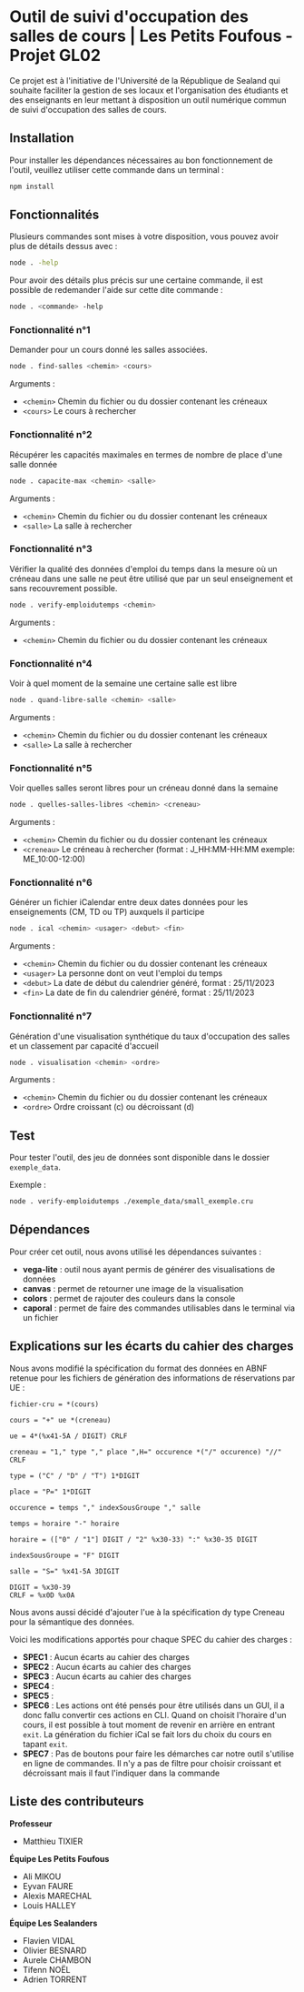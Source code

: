 # Outil de suivi d'occupation des salles de cours | Les Petits Foufous - Projet GL02

Ce projet est à l'initiative de l'Université de la République de Sealand qui souhaite faciliter la gestion de ses locaux et l'organisation des étudiants et des enseignants en leur mettant à disposition un outil numérique commun de suivi d'occupation des salles de cours.

## Installation

Pour installer les dépendances nécessaires au bon fonctionnement de l'outil, veuillez utiliser cette commande dans un terminal :

```bash
npm install
```

## Fonctionnalités
Plusieurs commandes sont mises à votre disposition, vous pouvez avoir plus de détails dessus avec :
```bash
node . -help
```

Pour avoir des détails plus précis sur une certaine commande, il est possible de redemander l'aide sur cette dite commande :

```bash
node . <commande> -help
```

### Fonctionnalité n°1
Demander pour un cours donné les salles associées.
```bash
node . find-salles <chemin> <cours>
```
Arguments :
- `<chemin>` Chemin du fichier ou du dossier contenant les créneaux
- `<cours>` Le cours à rechercher

### Fonctionnalité n°2
Récupérer les capacités maximales en termes de nombre de place d'une salle donnée
```bash
node . capacite-max <chemin> <salle>
```
Arguments :
- `<chemin>` Chemin du fichier ou du dossier contenant les créneaux
- `<salle>` La salle à rechercher

### Fonctionnalité n°3
Vérifier la qualité des données d'emploi du temps dans la mesure où un créneau dans une salle ne peut être utilisé que par un seul enseignement et sans recouvrement possible.
```bash
node . verify-emploidutemps <chemin>
```
Arguments :
- `<chemin>` Chemin du fichier ou du dossier contenant les créneaux

### Fonctionnalité n°4
Voir à quel moment de la semaine une certaine salle est libre
```bash
node . quand-libre-salle <chemin> <salle>
```
Arguments :
- `<chemin>` Chemin du fichier ou du dossier contenant les créneaux
- `<salle>` La salle à rechercher

### Fonctionnalité n°5
Voir quelles salles seront libres pour un créneau donné dans la semaine
```bash
node . quelles-salles-libres <chemin> <creneau>
```
Arguments :
- `<chemin>` Chemin du fichier ou du dossier contenant les créneaux
- `<creneau>` Le créneau à rechercher (format : J_HH:MM-HH:MM exemple: ME_10:00-12:00)

### Fonctionnalité n°6
 Générer un fichier iCalendar entre deux dates données pour les enseignements (CM, TD ou TP) auxquels il participe
```bash
node . ical <chemin> <usager> <debut> <fin>
```
Arguments :
- `<chemin>` Chemin du fichier ou du dossier contenant les créneaux
- `<usager>` La personne dont on veut l'emploi du temps
- `<debut>` La date de début du calendrier généré, format : 25/11/2023
- `<fin>` La date de fin du calendrier généré, format : 25/11/2023

### Fonctionnalité n°7
Génération d'une visualisation synthétique du taux d'occupation des salles et un classement par capacité d'accueil
```bash
node . visualisation <chemin> <ordre>
```
Arguments :
- `<chemin>` Chemin du fichier ou du dossier contenant les créneaux
- `<ordre>` Ordre croissant (c) ou décroissant (d)

## Test

Pour tester l'outil, des jeu de données sont disponible dans le dossier `exemple_data`.

Exemple :
```bash
node . verify-emploidutemps ./exemple_data/small_exemple.cru
```


## Dépendances

Pour créer cet outil, nous avons utilisé les dépendances suivantes :<br>
- **vega-lite** : outil nous ayant permis de générer des visualisations de données<br>
- **canvas** : permet de retourner une image de la visualisation
- **colors** : permet de rajouter des couleurs dans la console
- **caporal** : permet de faire des commandes utilisables dans le terminal via un fichier

## Explications sur les écarts du cahier des charges

Nous avons modifié la spécification du format des données en ABNF retenue pour les fichiers de génération des informations de réservations par UE :
```abnf
fichier-cru = *(cours)

cours = "+" ue *(creneau)

ue = 4*(%x41-5A / DIGIT) CRLF

creneau = "1," type "," place ",H=" occurence *("/" occurence) "//" CRLF

type = ("C" / "D" / "T") 1*DIGIT

place = "P=" 1*DIGIT

occurence = temps "," indexSousGroupe "," salle

temps = horaire "-" horaire

horaire = (["0" / "1"] DIGIT / "2" %x30-33) ":" %x30-35 DIGIT

indexSousGroupe = "F" DIGIT

salle = "S=" %x41-5A 3DIGIT

DIGIT = %x30-39
CRLF = %x0D %x0A 
```

Nous avons aussi décidé d'ajouter l'ue à la spécification dy type Creneau pour la sémantique des données.

Voici les modifications apportés pour chaque SPEC du cahier des charges :

- **SPEC1** : Aucun écarts au cahier des charges<br>
- **SPEC2** : Aucun écarts au cahier des charges<br>
- **SPEC3** : Aucun écarts au cahier des charges<br>
- **SPEC4** : <br>
- **SPEC5** : <br>
- **SPEC6** : Les actions ont été pensés pour être utilisés dans un GUI, il a donc fallu convertir ces actions en CLI. Quand on choisit l'horaire d'un cours, il est possible à tout moment de revenir en arrière en entrant `exit`. La génération du fichier iCal se fait lors du choix du cours en tapant `exit`.
- **SPEC7** : Pas de boutons pour faire les démarches car notre outil s'utilise en ligne de commandes. Il n'y a pas de filtre pour choisir croissant et décroissant mais il faut l'indiquer dans la commande<br>

## Liste des contributeurs

**Professeur**
- Matthieu TIXIER

**Équipe Les Petits Foufous**
- Ali MIKOU
- Eyvan FAURE
- Alexis MARECHAL
- Louis HALLEY

**Équipe Les Sealanders**
- Flavien VIDAL
- Olivier BESNARD
- Aurele CHAMBON
- Tifenn NOËL
- Adrien TORRENT
